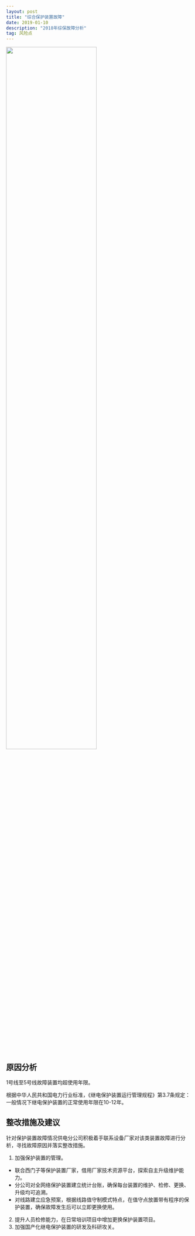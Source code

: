 ```yaml
---
layout: post
title: "综合保护装置故障"
date: 2019-01-10 
description: "2018年综保故障分析"
tag: 风险点 
---   
```


<img src="https://github.com/tj366/tj366.github.io/blob/master/_posts/images/image20180201.png?raw=true" width="70%" height="70%" />

## 原因分析

1号线至5号线故障装置均超使用年限。

根据中华人民共和国电力行业标准，《继电保护装置运行管理规程》第3.7条规定：一般情况下继电保护装置的正常使用年限在10-12年。


## 整改措施及建议

针对保护装置故障情况供电分公司积极着手联系设备厂家对该类装置故障进行分析，寻找故障原因并落实整改措施。

1. 加强保护装置的管理。
- 联合西门子等保护装置厂家，借用厂家技术资源平台，探索自主升级维护能力。
- 分公司对全网络保护装置建立统计台账，确保每台装置的维护、检修、更换、升级均可追溯。
- 对线路建立应急预案，根据线路值守制模式特点，在值守点放置带有程序的保护装置，确保故障发生后可以立即更换使用。

2. 提升人员检修能力，在日常培训项目中增加更换保护装置项目。
3. 加强国产化继电保护装置的研发及科研攻关。
